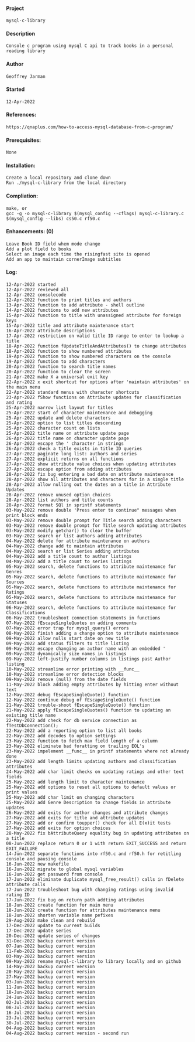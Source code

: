 #### Project
    mysql-c-library
#### Description
    Console c program using mysql C api to track books in a personal reading library
#### Author
    Geoffrey Jarman
#### Started
    12-Apr-2022
#### References:
    https://qnaplus.com/how-to-access-mysql-database-from-c-program/
#### Prerequisites:
    None
#### Installation:
    Create a local repository and clone down
    Run ./mysql-c-library from the local directory
#### Compliation:
    make, or
    gcc -g -o mysql-c-library $(mysql_config --cflags) mysql-c-library.c $(mysql_config --libs) cs50.c rf50.c
#### Enhancements: (0)
    Leave Book ID field whem mode change
    Add a plot field to books
    Select an image each time the risingfast site is opened
    Add an app to maintain cornerImage subtitles
#### Log:
    12-Apr-2022 started
    12-Apr-2022 reviewed all
    12-Apr-2022 consolecode
    12-Apr-2022 function to print titles and authors
    13-Apr-2022 function to add attribute - shell outline
    14-Apr-2022 functions to add new attributes
    15-Apr-2022 function to title with unassigned attribute for foreign keys
    15-Apr-2022 title and attribute maintenance start
    16-Apr-2022 attribute descriptions
    17-Apr-2022 restriction on valid title ID range to enter to lookup a title
    18-Apr-2022 function fUpdateTitleAndAttributes() to change attributes
    18-Apr-2022 function to show numbered attributes
    19-Apr-2022 function to show numbered characters on the console
    19-Apr-2022 function to add characters
    20-Apr-2022 function to search title names
    20-Apr-2022 function to clear the screen
    21-Apr-2022 make X a universal exit key
    22-Apr-2022 x exit shortcut for options after 'maintain attributes' on the main menu
    22-Apr-2022 standard menus with character shortcuts
    23-Apr-2022 fShow functions on Attribute updates for classification and rating
    25-Apr-2022 narrow list layout for titles
    25-Apr-2022 start of character maintenance and debugging
    25-Apr-2022 update and delete characters
    25-Apr-2022 option to list titles descending
    25-Apr-2022 character count on lists
    25-Apr-2022 title name on attribute update page
    26-Apr-2022 title name on character update page
    26-Apr-2022 escape the ' character in strings
    26-Apr-2022 check a title exists in title ID queries
    27-Apr-2022 paginate long list: authors and series
    27-Apr-2022 explicit returns on all functions
    27-Apr-2022 show attribute value choices when updating attributes
    27-Apr-2022 escape option from adding attributes
    28-Apr-2022 fix bug entering a bad date on attribute maintenance
    28-Apr-2022 show all attributes and characters for in a single title
    28-Apr-2022 allow nulling out the dates on a title in Attribute Updates
    28-Apr-2022 remove unused option choices
    28-Apr-2022 list authors and title counts
    28-Apr-2022 format SQl in sprintf statements
    03-May-2022 remove double 'Press enter to continue" messages when print block ends
    03-May-2022 remove double prompt for Title search adding characters
    03-May-2022 remove double prompt for Title search updating attributes
    03-May-2022 modify getchar() to clear the buffer
    03-May-2022 search or list authors adding attributes
    04-May-2022 delete for attribute maintenance on authors
    04-May-2022 change add to maintain attributes
    04-May-2022 search or list Series adding attributes
    04-May-2022 add a title count to author listings
    04-May-2022 add a title count to series listings
    05-May-2022 search, delete functions to attribute maintenance for Genres
    05-May-2022 search, delete functions to attribute maintenance for Sources
    05-May-2022 search, delete functions to attribute maintenance for Ratings
    05-May-2022 search, delete functions to attribute maintenance for Statuses
    06-May-2022 search, delete functions to attribute maintenance for Classifications
    06-May-2022 troubleshoot connection statements in functions
    07-May-2022 fEscapeSingleQuotes on adding comments
    07-May-2022 error trap for mysql_query() errors
    08-May-2022 finish adding a change option to attribute maintenance
    09-May-2022 allow nulls start date on new title
    09-May-2022 add status filters to title listing
    09-May-2022 escape changing an author name with an embedded '
    09-May-2022 dynamically size names in listings
    09-May-2022 left-justify number columns in listings past Author listing
    10-May-2022 streamline error printing with __func__
    10-May-2022 streamline error detection blocks
    09-May-2022 remove (null) from the date fields
    11-May-2022 block adding empty attributes by hitting enter without text
    12-May-2022 debug fEscapeSingleQuote() function
    12-May-2022 continue debug of fEscapeSingleQuote() function
    21-May-2022 trouble-shoot fEscapeSingleQuote() function
    21-May-2022 apply fEscapeSingleQuotes() function to updating an existing title name
    22-May-2022 add check for db service connection as fTestDbConnection();
    22-May-2022 add a reporting option to list all books
    22-May-2022 add decodes to option settings
    23-May-2022 function to fetch max field length of a column
    23-May-2022 eliminate bad foratting on trailing EOL's
    23-May-2022 impelement __func__ in printf statements where not already done
    23-May-2022 add length limits updating authors and classification attributes
    24-May-2022 add char limit checks on updating ratings and other text fields
    25-May-2022 add length limit to character maintenance
    25-May-2022 add options to reset all options to default values or print values
    25-May-2022 add char limit on changing characters
    25-May-2022 add Genre Description to change fields in attribute updates
    26-May-2022 add exits for author changes and attribute changes
    27-May-2022 add exits for title and attribute updates
    27-May-2022 add or confirm toupper() check for all E(x)it tests
    27-May-2022 add exits for option choices
    28-May-2022 fix bAttributeQuery equality bug in updating attributes on a title
    08-Jun-2022 replace return 0 or 1 with return EXIT_SUCCESS and return EXIT_FAILURE
    14-Jun-2022 separate functions into rf50.c and rf50.h for retitling console and pausing console
    16-Jun-2022 new makefile
    16-Jun-2022 migrate to global mysql variables
    16-Jun-2022 get password from console
    17-Jun-2022 eliminate duplicate mysql_free_result() calls in fDelete attribute calls
    17-Jun-2022 troubleshoot bug with changing ratings using invalid rating ID
    17-Jun-2022 fix bug on return path addting attributes
    18-Jun-2022 create function for main menu
    18-Jun-2022 create function for attributes maintenance menu
    18-Jun-2022 shorten variable name pefixes
    29-Aug-2022 make clean and rebuild
    17-Dec-2022 update to current builds
    17-Dec-2022 update series
    20-Dec-2022 update series of changes
    31-Dec-2022 backup current version
    07-Jan-2022 backup current version
    11-Feb-2022 backup current version
    03-May-2022 backup current version
    09-May-2022 rename mysql-c-library to library locally and on github
    14-May-2022 backup current version
    20-May-2022 backup current version
    27-May-2022 backup current version
    03-Jun-2022 backup current version
    11-Jun-2022 backup current version
    18-Jun-2022 backup current version
    24-Jun-2022 backup current version
    02-Jul-2022 backup current version
    08-Jul-2022 backup current version
    16-Jul-2022 backup current version
    23-Jul-2022 backup current version
    30-Jul-2022 backup current version
    04-Aug-2022 backup current version
    04-Aug-2022 backup current version - second run
